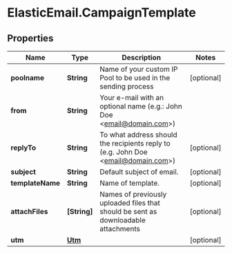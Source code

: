 # ElasticEmail.CampaignTemplate

## Properties

Name | Type | Description | Notes
------------ | ------------- | ------------- | -------------
**poolname** | **String** | Name of your custom IP Pool to be used in the sending process | [optional] 
**from** | **String** | Your e-mail with an optional name (e.g.: John Doe &lt;email@domain.com&gt;) | 
**replyTo** | **String** | To what address should the recipients reply to (e.g. John Doe &lt;email@domain.com&gt;) | [optional] 
**subject** | **String** | Default subject of email. | [optional] 
**templateName** | **String** | Name of template. | [optional] 
**attachFiles** | **[String]** | Names of previously uploaded files that should be sent as downloadable attachments | [optional] 
**utm** | [**Utm**](Utm.md) |  | [optional] 


